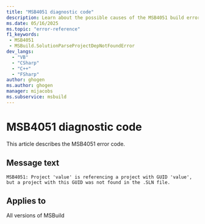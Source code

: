 ```yaml
---
title: "MSB4051 diagnostic code"
description: Learn about the possible causes of the MSB4051 build error, and get troubleshooting tips.
ms.date: 05/16/2025
ms.topic: "error-reference"
f1_keywords:
 - MSB4051
 - MSBuild.SolutionParseProjectDepNotFoundError
dev_langs:
  - "VB"
  - "CSharp"
  - "C++"
  - "FSharp"
author: ghogen
ms.author: ghogen
manager: mijacobs
ms.subservice: msbuild
---
```


# MSB4051 diagnostic code

<!-- :::ErrorDefinitionDescription::: -->
<!-- :::editable-content name="introDescription"::: -->
This article describes the MSB4051 error code.
<!-- :::editable-content-end::: -->

## Message text

<!-- :::editable-content name="messageText"::: -->
`MSB4051: Project 'value' is referencing a project with GUID 'value', but a project with this GUID was not found in the .SLN file.`
<!-- :::editable-content-end::: -->
<!-- MSB4051: Project {0} is referencing a project with GUID {1}, but a project with this GUID was not found in the .SLN file. -->

<!-- :::editable-content name="postOutputDescription"::: -->
<!--
{StrBegin="MSB4051: "}UE: The solution filename is provided separately to loggers.
-->
<!-- :::editable-content-end::: -->
<!-- :::ErrorDefinitionDescription-end::: -->

## Applies to

All versions of MSBuild
